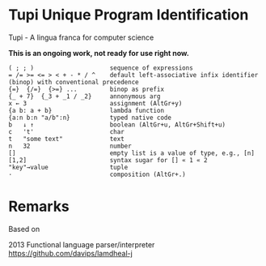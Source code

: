 # Tupi Unique Program Identification
Tupi - A lingua franca for computer science

**This is an ongoing work, not ready for use right now.**
```
( ; ; )                     sequence of expressions
= /= >= <= > < + - * / ^    default left-associative infix identifier (binop) with conventional precedence
{=}  {/=}  {>=} ...         binop as prefix
{_ + 7}  {_3 + _1 / _2}     annonymous arg
x ← 3                       assignment (AltGr+y)
{a b: a + b}                lambda function
{a:n b:n "a/b":n}           typed native code
b   ↓ ↑                     boolean (AltGr+u, AltGr+Shift+u)
c   't'                     char
t   "some text"             text
n   32                      number
[]                          empty list is a value of type, e.g., [n]
[1,2]                       syntax sugar for [] « 1 « 2
"key"→value                 tuple
·                           composition (AltGr+.)
```


# Remarks

Based on

2013 Functional language parser/interpreter https://github.com/davips/lamdheal-j


